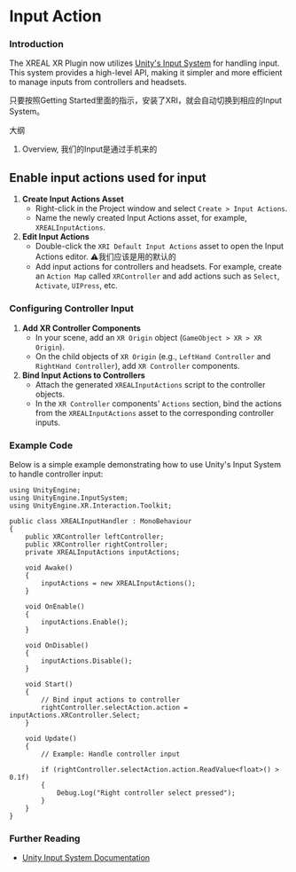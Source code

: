 # Input Action

### Introduction

The XREAL XR Plugin now utilizes [Unity's Input System](https://docs.unity3d.com/Packages/com.unity.inputsystem@1.8/manual/index.html) for handling input. This system provides a high-level API, making it simpler and more efficient to manage inputs from controllers and headsets. 

只要按照Getting Started里面的指示，安装了XRI，就会自动切换到相应的Input System。

大纲

1. Overview, 我们的Input是通过手机来的

## Enable input actions used for input

1. **Create Input Actions Asset**
   - Right-click in the Project window and select `Create > Input Actions`.
   - Name the newly created Input Actions asset, for example, `XREALInputActions`.
2. **Edit Input Actions**
   - Double-click the `XRI Default Input Actions` asset to open the Input Actions editor. ⚠️我们应该是用的默认的
   - Add input actions for controllers and headsets. For example, create an `Action Map` called `XRController` and add actions such as `Select`, `Activate`, `UIPress`, etc.

### Configuring Controller Input

1. **Add XR Controller Components**
   - In your scene, add an `XR Origin` object (`GameObject > XR > XR Origin`).
   - On the child objects of `XR Origin` (e.g., `LeftHand Controller` and `RightHand Controller`), add `XR Controller` components.
2. **Bind Input Actions to Controllers**
   - Attach the generated `XREALInputActions` script to the controller objects.
   - In the `XR Controller` components' `Actions` section, bind the actions from the `XREALInputActions` asset to the corresponding controller inputs.

### Example Code

Below is a simple example demonstrating how to use Unity's Input System to handle controller input:

```
using UnityEngine;
using UnityEngine.InputSystem;
using UnityEngine.XR.Interaction.Toolkit;

public class XREALInputHandler : MonoBehaviour
{
    public XRController leftController;
    public XRController rightController;
    private XREALInputActions inputActions;

    void Awake()
    {
        inputActions = new XREALInputActions();
    }

    void OnEnable()
    {
        inputActions.Enable();
    }

    void OnDisable()
    {
        inputActions.Disable();
    }

    void Start()
    {
        // Bind input actions to controller
        rightController.selectAction.action = inputActions.XRController.Select;
    }

    void Update()
    {
        // Example: Handle controller input

        if (rightController.selectAction.action.ReadValue<float>() > 0.1f)
        {
            Debug.Log("Right controller select pressed");
        }
    }
}
```

### Further Reading

- [Unity Input System Documentation](https://docs.unity3d.com/Packages/com.unity.inputsystem@latest)